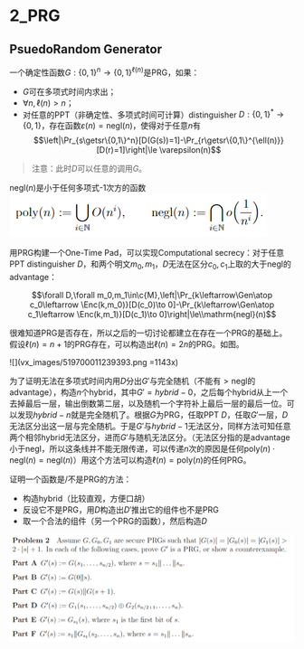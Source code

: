 # 2_PRG


$$\newcommand{\c}[1]{\mathcal{#1}}\newcommand{\Gen}{\textsf{Gen}}\newcommand{\Rand}{\textsf{Rand}}\newcommand{\Enc}{\textsf{Enc}}\newcommand{\Dec}{\textsf{Dec}}\newcommand{\Sign}{\textsf{Sign}}\newcommand{\Eval}{\textsf{Eval}}\newcommand{\poly}{\textrm{poly}}\newcommand{\negl}{\textrm{negl}}\newcommand{\bit}{\{0,1\}}\newcommand{\gl}{\textsf{gl}}\newcommand{\hc}{\textsf{hc}}\newcommand{\getsr}{\stackrel{\smash{\$}}\gets}$$

## PsuedoRandom Generator

一个确定性函数$G:\{0,1\}^n\to \{0,1\}^{\ell(n)}$是PRG，如果：

- $G$可在多项式时间内求出；
- $\forall n, \ell(n)>n$；
- 对任意的PPT（非确定性、多项式时间可计算）distinguisher $D:\{0,1\}^*\to\{0,1\}$，存在函数$\varepsilon(n)=\mathrm{negl}(n)$，使得对于任意$n$有
$$\left|\Pr_{s\getsr\{0,1\}^n}[D(G(s))=1]-\Pr_{r\getsr\{0,1\}^{\ell(n)}}[D(r)=1]\right|\le \varepsilon(n)$$

> 注意：此时$D$可以任意的调用$G$。

$\mathrm{negl}(n)$是小于任何多项式-1次方的函数
![](vx_images/38784622220966.png)

用PRG构建一个One-Time Pad，可以实现Computational secrecy：对于任意PPT distinguisher $D$，和两个明文$m_0,m_1$，$D$无法在区分$c_0,c_1$上取的大于negl的advantage：

$$\forall D,\forall m_0,m_1\in\c{M},\left|\Pr_{k\leftarrow\Gen\atop c_0\leftarrow \Enc(k,m_0)}[D(c_0)\to 0]-\Pr_{k\leftarrow\Gen\atop c_1\leftarrow \Enc(k,m_1)}[D(c_1)\to 0]\right|\le\\mathrm{negl}(n)$$

很难知道PRG是否存在，所以之后的一切讨论都建立在存在一个PRG的基础上。假设$\ell(n)=n+1$的PRG存在，可以构造出$\ell(n)=2n$的PRG。如图。

![](vx_images/519700011239393.png =1143x)


为了证明无法在多项式时间内用$D$分出$G'$与完全随机（不能有$>\mathrm{negl}$的advantage），构造$n$个hybrid，其中$G'=hybrid-0$，之后每个hybrid从上一个去掉最后一层，输出倒数第二层，以及随机一个字符补上最后一层的最后一位。可以发现$hybrid-n$就是完全随机了。根据$G$为PRG，任取PPT $D$，任取$G'$一层，$D$无法区分出这一层与完全随机。于是$G'$与$hybrid-1$无法区分，同样方法可知任意两个相邻hybrid无法区分，进而$G'$与随机无法区分。（无法区分指的是advantage小于$\mathrm{negl}$，所以这条线并不能无限传递，可以传递$n$次的原因是任何$\mathrm{poly}(n)\cdot \mathrm{negl}(n)=\mathrm{negl}(n)$）用这个方法可以构造$\ell(n)=\mathrm{poly}(n)$的任何PRG。

证明一个函数是/不是PRG的方法：

- 构造hybrid（比较直观，方便口胡）
- 反设它不是PRG，用$D$构造出$D'$推出它的组件也不是PRG
- 取一个合法的组件（另一个PRG的函数），然后构造$D$

![](vx_images/563440911220967.png)